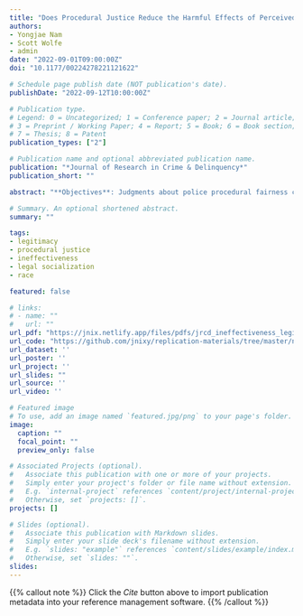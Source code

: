 ```yaml
---
title: "Does Procedural Justice Reduce the Harmful Effects of Perceived Ineffectiveness on Police Legitimacy?"
authors:
- Yongjae Nam
- Scott Wolfe
- admin
date: "2022-09-01T09:00:00Z"
doi: "10.1177/00224278221121622"

# Schedule page publish date (NOT publication's date).
publishDate: "2022-09-12T10:00:00Z"

# Publication type.
# Legend: 0 = Uncategorized; 1 = Conference paper; 2 = Journal article;
# 3 = Preprint / Working Paper; 4 = Report; 5 = Book; 6 = Book section;
# 7 = Thesis; 8 = Patent
publication_types: ["2"]

# Publication name and optional abbreviated publication name.
publication: "*Journal of Research in Crime & Delinquency*"
publication_short: ""

abstract: "**Objectives**: Judgments about police procedural fairness consistently have a stronger influence on how the public ascribes legitimacy to the police than evaluations of police effectiveness. What remains largely underexplored, however, is the potential moderating effect of procedural justice on the relationship between effectiveness and legitimacy and whether this moderation varies by citizen race. **Method**: We administered two separate surveys to determine whether procedural justice's moderating effect on the relationship between police ineffectiveness and legitimacy varies by citizen race. The first was a mail survey of a random sample of citizens in a southern US city (N=1,681) conducted in 2013; the second, a national survey of adults (N=972) administered via Qualtrics in 2022. **Results**: We found that procedural justice could help protect against the harmful influence of perceived ineffectiveness on police legitimacy in Study 2. However, contrary to expectations, this moderation effect held only for White Americans. **Conclusions**: The effect of perceived ineffectiveness on legitimacy evaluations does not vary depending on citizens’ perceptions of procedural justice. Yet, police still do have control over how they treat people with whom they interact, which is one mechanism that can improve citizens’ views on police legitimacy."

# Summary. An optional shortened abstract.
summary: ""

tags:
- legitimacy
- procedural justice
- ineffectiveness
- legal socialization
- race

featured: false

# links:
# - name: ""
#   url: ""
url_pdf: "https://jnix.netlify.app/files/pdfs/jrcd_ineffectiveness_legitimacy.pdf"
url_code: "https://github.com/jnixy/replication-materials/tree/master/nam_et_al_JRCD_2022"
url_dataset: ''
url_poster: ''
url_project: ''
url_slides: ""
url_source: ''
url_video: ''

# Featured image
# To use, add an image named `featured.jpg/png` to your page's folder. 
image:
  caption: ""
  focal_point: ""
  preview_only: false

# Associated Projects (optional).
#   Associate this publication with one or more of your projects.
#   Simply enter your project's folder or file name without extension.
#   E.g. `internal-project` references `content/project/internal-project/index.md`.
#   Otherwise, set `projects: []`.
projects: []

# Slides (optional).
#   Associate this publication with Markdown slides.
#   Simply enter your slide deck's filename without extension.
#   E.g. `slides: "example"` references `content/slides/example/index.md`.
#   Otherwise, set `slides: ""`.
slides:
---
```


{{% callout note %}}
Click the *Cite* button above to import publication metadata into your reference management software.
{{% /callout %}}
